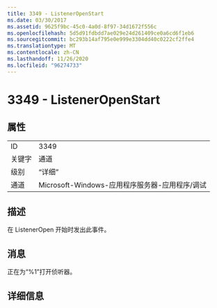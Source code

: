```yaml
---
title: 3349 - ListenerOpenStart
ms.date: 03/30/2017
ms.assetid: 9625f9bc-45c0-4a0d-8f97-34d1672f556c
ms.openlocfilehash: 5d5d91fdbdd7ae029e24d261409ce0a6cd6f1eb6
ms.sourcegitcommit: bc293b14af795e0e999e3304dd40c0222cf2ffe4
ms.translationtype: MT
ms.contentlocale: zh-CN
ms.lasthandoff: 11/26/2020
ms.locfileid: "96274733"
---
```

# <a name="3349---listeneropenstart"></a>3349 - ListenerOpenStart

## <a name="properties"></a>属性  
  
|||  
|-|-|  
|ID|3349|  
|关键字|通道|  
|级别|“详细”|  
|通道|Microsoft-Windows-应用程序服务器-应用程序/调试|  
  
## <a name="description"></a>描述  

 在 ListenerOpen 开始时发出此事件。  
  
## <a name="message"></a>消息  

 正在为“%1”打开侦听器。  
  
## <a name="details"></a>详细信息
